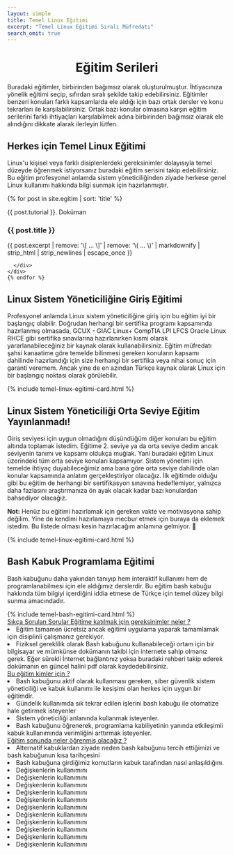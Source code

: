 ```yaml
---
layout: simple
title: Temel Linux Eğitimi
excerpt: "Temel Linux Eğitimi Sıralı Müfredatı"
search_omit: true
---
```


 
<h1 align="center">Eğitim Serileri</h1>
<p> Buradaki eğitimler, birbirinden bağımsız olarak oluşturulmuştur. İhtiyacınıza yönelik eğitimi seçip, sıfırdan sıralı şekilde takip edebilirsiniz. Eğitimler benzeri konuları farklı kapsamlarda ele aldığı için bazı ortak dersler ve konu tekrarları ile karşılabilirsiniz. Ortak bazı konular olmasına karşın eğitim serilerini farklı ihtiyaçları karşılabilmek adına birbirinden bağımsız olarak ele alındığını dikkate alarak ilerleyin lütfen.</p>

<h2>Herkes için Temel Linux Eğitimi</h2>
  <p>Linux'u kişisel veya farklı disiplenlerdeki gereksinimler dolayısıyla temel düzeyde öğrenmek istiyorsanız buradaki eğitim serisini takip edebilirsiniz. Bu eğitim profesyonel anlamda sistem yöneticiliğinden ziyade herkese genel Linux kullanımı hakkında bilgi sunmak için hazırlanmıştır.</p>
<div class="row mb-2">
    {% for post in site.egitim | sort: 'title' %}
		<div class="col-md-6">
      <div class="no-gutters border rounded overflow-hidden flex-md-row mb-4 shadow-sm h-md-250 position-relative">
        <div class="col p-4 d-flex flex-column position-static">
 	<p class="text-primary">{{ post.tutorial }}. Doküman</p>
          <h3 class="mb-0">{{ post.title }}</h3>
          <p class="card-text mb-auto">{{ post.excerpt | remove: '\[ ... \]' | remove: '\( ... \)' | markdownify | strip_html | strip_newlines | escape_once }}</p>
          <a href="{{ site.url }}{{ post.url }}" class=" stretched-link"></a>
        </div>
        
      </div>
    </div>
    {% endfor %}
  </div>
  
<h2>Linux Sistem Yöneticiliğine Giriş Eğitimi</h2>
<p>Profesyonel anlamda Linux sistem yöneticiliğine giriş için bu eğitim iyi bir başlangıç olabilir. Doğrudan herhangi bir sertifika programı kapsamında hazırlanmış olmasada, GCUX - GIAC Linux+ CompTIA LPI LFCS Oracle Linux RHCE gibi sertifika sınavlarına hazırlanırken kısmi olarak yararlanabileceğiniz bir kaynak olarak kullanabilirsiniz. Eğitim müfredatı şahsi kanaatime göre temelde bilinmesi gereken konuların kapsamı dahilinde hazırlandığı için size herhangi bir sertifika veya nihai sonuç için garanti veremem. Ancak yine de en azından Türkçe kaynak olarak Linux için bir başlangıç noktası olarak görülebilir. </p>
{% include temel-linux-egitimi-card.html %}

<h2>Linux Sistem Yöneticiliği Orta Seviye Eğitim <span class="badge badge-warning "> Yayınlanmadı! </span></h2>
<p>Giriş seviyesi için uygun olmadığını düşündüğüm diğer konuları bu eğitim altında toplamak istedim. Eğitime 2. seviye ya da orta seviye dedim ancak seviyenin tanımı ve kapsamı oldukça muğlak. Yani buradaki eğitim Linux üzerindeki tüm orta seviye konuları kapsamıyor. Sistem yönetimi için temelde ihtiyaç duyabileceğimiz ama bana göre orta seviye dahilinde olan konular kapsamında anlatım gerçekleştiriyor olacağız. İlk eğitimde olduğu gibi bu eğitim de herhangi bir sertifikasyon sınavına hedeflemiyor, yalnızca daha fazlasını araştırmanıza ön ayak olacak kadar bazı konulardan bahsediyor olacağız.</p> 
<div class="alert alert-warning"><strong>Not:</strong> Henüz bu eğitimi hazırlamak için gereken vakte ve motivasyona sahip değilim. Yine de kendimi hazırlamaya mecbur etmek için buraya da eklemek istedim. Bu listede olması kesin hazırlacağım anlamına gelmiyor. 🤷</div>

{% include temel-linux-egitimi-card.html %}

<h2>Bash Kabuk Programlama Eğitimi</h2>
<p>Bash kabuğunu daha yakından tanıyıp hem interaktif kullanımı hem de programlanabilmesi için ele aldığımız derslerdir. Bu eğitim bash kabuğu hakkında tüm bilgiyi içerdiğini iddia etmese de Türkçe için temel düzey bilgi sunma amacındadır.</p>
{% include temel-bash-egitimi-card.html %}
<div class="list-group">
    <a href="#" class="list-group-item list-group-item-action active">
    Sıkça Sorulan Sorular
   </a>
	<a class="list-group-item list-group-item-action" data-toggle="collapse" href="#collapse16" role="button" aria-expanded="false" aria-controls="collapse16">
        <i class="fa fa-angle-down"></i> Eğitime katılmak için gereksinimler neler ?
    </a>
	<div class="collapse" id="collapse16">
  <div class="card card-body">
   <li>Eğitim tamamen ücretsiz ancak eğitimi uygulama yaparak tamamlamak için disiplinli çalışmanız gerekiyor.</li>
   <li>Fiziksel gereklilik olarak Bash kabuğunu kullanabileceği ortam için bir bilgisayar ve mümkünse dokümanın takibi için internete sahip olmanız gerek. Eğer sürekli İnternet bağlantınız yoksa buradaki rehberi takip ederek dokümanın en güncel halini pdf olarak kaydedebilirsiniz.</li>
	  </div>
  </div>
	<a class="list-group-item list-group-item-action" data-toggle="collapse" href="#collapse15" role="button" aria-expanded="false" aria-controls="collapse15">
        <i class="fa fa-angle-down"></i> Bu eğitim kimler için ? 
    </a>
	<div class="collapse" id="collapse15">
  <div class="card card-body">
  <li>Bash kabuğunu aktif olarak kullanması gereken, siber güvenlik sistem yöneticiliği ve kabuk kullanımı ile kesişimi olan herkes için uygun bir eğitimdir.</li>
   <li>Gündelik kullanımda sık tekrar edilen işlerini bash kabuğu ile otomatize hale getirmek isteyenler</li>
   <li>Sistem yöneticiliği anlanında kullanmak isteyenler.</li>
   <li>Bash kabuğunu öğrenerek, programlama kabiliyetinin yanında etkileşimli kabuk kullanımında verimliğini arttırmak isteyenler.</li>
	  </div>
  </div>
		  <a class="list-group-item list-group-item-action" data-toggle="collapse" href="#collapse14" role="button" aria-expanded="false" aria-controls="collapse14">
        <i class="fa fa-angle-down"></i> Eğitim sonunda neler öğrenmiş olacağız ?
    </a>
	<div class="collapse" id="collapse14">
  <div class="card card-body">
  <li>Alternatif kabuklardan ziyade neden bash kabuğunu tercih ettiğimizi ve bash kabuğunun kısa tarihçesini</li>
   <li>Bash kabuğuna girdiğimiz komutların kabuk tarafından nasıl anlaşıldığını.</li>
   <li>Değişkenlerin kullanımını</li>
   <li>Değişkenlerin kullanımını</li>
   <li>Değişkenlerin kullanımını</li>
   <li>Değişkenlerin kullanımını</li>
   <li>Değişkenlerin kullanımını</li>
   <li>Değişkenlerin kullanımını</li>
   <li>Değişkenlerin kullanımını</li>
   <li>Değişkenlerin kullanımını</li>
   <li>Değişkenlerin kullanımını</li>
   <li>Değişkenlerin kullanımını</li>
   <li>Değişkenlerin kullanımını</li>
	  </div>
  </div>
	  
    

</div>
